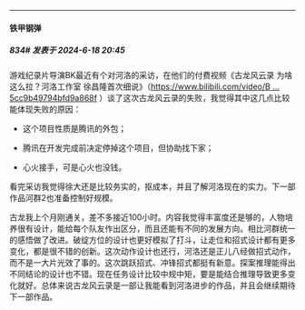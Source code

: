 ﻿
*****

####  铁甲钢弹  
##### 834#       发表于 2024-6-18 20:45

游戏纪录片导演BK最近有个对河洛的采访，在他们的付费视频《古龙风云录 为啥这么拉？河洛工作室 徐昌隆首次细说》（[https://www.bilibili.com/video/B ... 5cc9b49794bfd9a868f](https://www.bilibili.com/video/BV1BS421d7QE/?share_source=copy_web&amp;vd_source=e383ab8ea4dca5cc9b49794bfd9a868f) ）谈了这次古龙风云录的失败，我觉得其中这几点比较能体现失败的原因：

* 这个项目性质是腾讯的外包；

* 腾讯在开发完成前决定停掉这个项目，但协助找下家；

* 心火接手，可是心火也没钱。

看完采访我觉得徐大还是比较务实的，抠成本，并且了解河洛现在的实力。下一部作品河群2也准备控制好规模。

古龙我上个月刚通关，差不多接近100小时。内容我觉得丰富度还是够的，人物培养很有设计，能给每个队友作出区分，而且还能有不同的发展方向。相比河群统一的感悟做了改进。破绽方位的设计也更好模拟了打斗，让走位和招式设计都有更多变化，都是很不错的创新。这次动作设计也还行，河洛还是正儿八经做招式动作，而不是一大片光效了事的。这次跳跃招式、冲锋招式都挺有新意。探案推理能得出不同结论的设计也不错。现在任务设计比较中规中矩，要是能结合推理导致更多变化就好。总体来说古龙风云录是一部让我能看到河洛进步的作品，并且会继续期待下一部作品。

